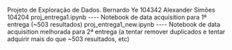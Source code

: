 Projeto de Exploração de Dados.
Bernardo Ye 104342
Alexander Simões 104204
proj_entrega1.ipynb     ---- Notebook de data acquisition para 1ª entrega (~503 resultados)
proj_entrega1_new.ipynb ---- Notebook de data acquisition melhorada para 2ª entrega (a 
                             tentar remover duplicados e tentar adquirir mais do que ~503 
                             resultados, etc)

